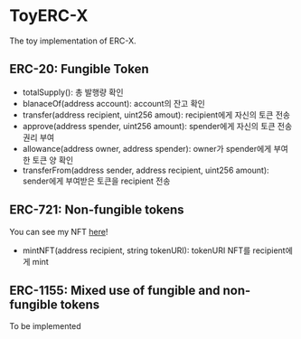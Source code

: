 # ToyERC-X
The toy implementation of ERC-X.
## ERC-20: Fungible Token
- totalSupply(): 총 발행량 확인
- blanaceOf(address account): account의 잔고 확인
- transfer(address recipient, uint256 amout): recipient에게 자신의 토큰 전송
- approve(address spender, uint256 amount): spender에게 자신의 토큰 전송 권리 부여
- allowance(address owner, address spender): owner가 spender에게 부여한 토큰 양 확인
- transferFrom(address sender, address recipient, uint256 amount): sender에게 부여받은 토큰을 recipient 전송
## ERC-721: Non-fungible tokens
You can see my NFT [here](https://testnets.opensea.io/collection/zvehyeon)!
- mintNFT(address recipient, string tokenURI): tokenURI NFT를 recipient에게 mint
## ERC-1155: Mixed use of fungible and non-fungible tokens
To be implemented